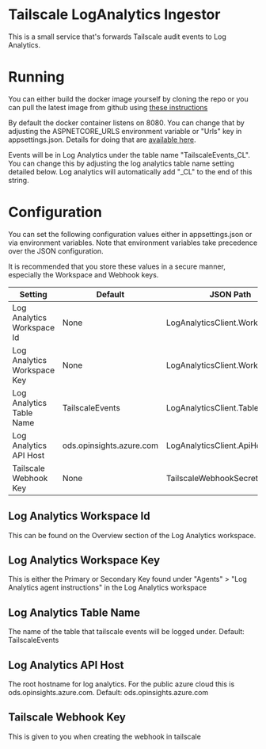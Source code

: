 # Tailscale LogAnalytics Ingestor
This is a small service that's forwards Tailscale audit events to Log Analytics.

# Running
You can either build the docker image yourself by cloning the repo or you can pull the latest image from github using [these instructions](https://github.com/jaredhaight/TailscaleLogAnalyticsIngestor/pkgs/container/tailscaleloganalyticsingestor)

By default the docker container listens on 8080. You can change that by adjusting the ASPNETCORE_URLS environment variable or "Urls" key in appsettings.json. Details for doing that are [available here](https://learn.microsoft.com/en-us/aspnet/core/fundamentals/servers/kestrel/endpoints?view=aspnetcore-7.0).

Events will be in Log Analytics under the table name "TailscaleEvents_CL". You can change this by adjusting the log analytics table name setting detailed below. Log analytics will automatically add "_CL" to the end of this string.

# Configuration
You can set the following configuration values either in appsettings.json or via environment variables. Note that environment variables take precedence over the JSON configuration.

It is recommended that you store these values in a secure manner, especially the Workspace and Webhook keys.

| Setting | Default | JSON Path | Environment variable Name |
|---------|---------|-----------|---------------------------|
| Log Analytics Workspace Id | None | LogAnalyticsClient.WorkspaceId | LogAnalyticsClient__WorkspaceId |
| Log Analytics Workspace Key | None | LogAnalyticsClient.WorkspaceKey | LogAnalyticsClient__WorkspaceKey |
| Log Analytics Table Name | TailscaleEvents | LogAnalyticsClient.Tablename | LogAnalyticsClient__Tablename |
| Log Analytics API Host | ods.opinsights.azure.com | LogAnalyticsClient.ApiHost | LogAnalyticsClient__ApiHost |
| Tailscale Webhook Key | None | TailscaleWebhookSecret | TailscaleWebhookSecret| 

## Log Analytics Workspace Id
This can be found on the Overview section of the Log Analytics workspace.

## Log Analytics Workspace Key
This is either the Primary or Secondary Key found under "Agents" > "Log Analytics agent instructions" in the Log Analytics workspace

## Log Analytics Table Name
The name of the table that tailscale events will be logged under. Default: TailscaleEvents

## Log Analytics API Host
The root hostname for log analytics. For the public azure cloud this is ods.opinsights.azure.com. Default: ods.opinsights.azure.com

## Tailscale Webhook Key
This is given to you when creating the webhook in tailscale
